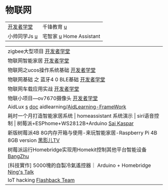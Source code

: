 # 物联网

|                                                                             |                                                                               |
| --------------------------------------------------------------------------- | ----------------------------------------------------------------------------- |
| [开发者学堂](https://www.youtube.com/channel/UCJoP94QqAM59-sgEcBCo0qQ/playlists) | 千锋教育 [u](https://www.youtube.com/channel/UCtlYTdQCuSRP7W5r2aOMvQw)            |
| 小帅同学Js [u](https://www.youtube.com/channel/UCYOPGlIOwGdmL-IBuCZLu9A)        | 宅智家 [u](https://www.youtube.com/c/%E5%AE%85%E6%99%BA%E5%AE%B6) Home Assistant |

|                                                                                                                                                                     |
| ------------------------------------------------------------------------------------------------------------------------------------------------------------------- |
| zigbee大型项目 [开发者学堂](https://www.youtube.com/playlist?list=PLGmd9-PCMLhbc6VQgLwQKskXLea7dAPOg)                                                                        |
| 物联网智能家居 [开发者学堂](https://www.youtube.com/playlist?list=PLGmd9-PCMLhY0NhhA3s\_FyDgu9\_y4xZfC)                                                                         |
| 物联网之ucos操作系统基础 [开发者学堂](https://www.youtube.com/playlist?list=PLGmd9-PCMLhZmre-N9UqR47hfZx\_0kZhM)                                                                   |
| 物联网基础 之 蓝牙4 0 BLE基础 [开发者学堂](https://www.youtube.com/playlist?list=PLGmd9-PCMLhZDWvuHKxqTgMaTQ0vdxnbG)                                                               |
| 物联网车载应用实战 [开发者学堂](https://www.youtube.com/playlist?list=PLGmd9-PCMLhYgvS0VT2WAsLrBvZiVg8wj)                                                                         |
| 物联小项目—ov7670摄像头 [开发者学堂](https://www.youtube.com/playlist?list=PLGmd9-PCMLhb61QaGimPKtNTdq0XxyFtn)                                                                   |
| AidLux [s](http://www.aidlearning.net/) [doc](https://docs.aidlux.com/)   aidlearning/[AidLearning-FrameWork](https://github.com/aidlearning/AidLearning-FrameWork) |
| 耗时一个月打造智能家居系统 \| homeassistant 系统演示 \| siri语音控制 \| 树莓派+ESPhome+WS2812B+Arduino [Sai Kaspar](https://www.youtube.com/watch?v=gETAr5Nay0Q)                            |
| 新版树莓派4B 8G内存开箱与使用-来玩智能家居-Raspberry Pi 4B 8GB version [黑影儿TV](https://www.youtube.com/watch?v=L7Cq5irKGco)                                                           |
| 树莓派运行Homebridge实现用Homekit控制其他平台智能设备 [BangZhu](https://www.youtube.com/watch?v=7y7KEi3wD8w)                                                                          |
| \[科技實作] 5000塊的自製冷氣遙控器｜ Arduino + Homebridge [Ning's Talk](https://www.youtube.com/watch?v=RJMFaNfvIY4)                                                              |
| IoT hacking [Flashback Team](https://www.youtube.com/playlist?list=PLfi5XR5jA2Hofpdf0i9docq9ZkP1ihenL)                                                              |
